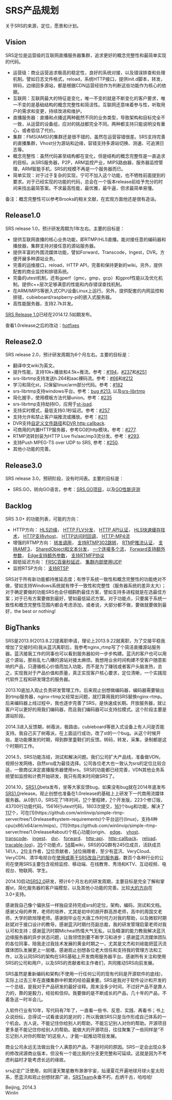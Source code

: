 # SRS产品规划

关于SRS的来源，定位，愿景和计划。

## Vision

SRS定位是运营级的互联网直播服务器集群，追求更好的概念完整性和最简单实现的代码。

* 运营级：商业运营追求极高的稳定性，良好的系统对接，以及错误排查和处理机制。譬如日志文件格式，reload，系统HTTP接口，提供init.d脚本，转发，转码，边缘回多源站，都是根据CDN运营经验作为判断这些功能作为核心的依据。
* 互联网：互联网最大的特征是变化，唯一不变的就是不断变化的客户要求，唯一不变的是基础结构的概念完整性和简洁性。互联网还意味着参与性，听取用户的需求和变更，持续改进和维护。
* 直播服务器：直播和点播这两种截然不同的业务类型，导致架构和目标完全不一致，从运营的设备组，应对的挑战都完全不同。两种都支持只能说明没有重心，或者低估了代价。
* 集群：FMS(AMS)的集群还是很不错的，虽然在运营容错很差。SRS支持完善的直播集群，Vhost分为源站和边缘，容错支持多源站切换、测速、可追溯日志等。
* 概念完整性：虽然代码甚至结构都在变化，但是结构的概念完整性是一直追求的目标。从SRS服务器，P2P，ARM监控产业，MIPS路由器，服务器监控管理，ARM智能手机，SRS的规模不再是一个服务器而已。
* 简单实现：对于过于复杂的实现，宁可不加入这个功能，也不牺牲前面提到的要求。对于已经实现的功能的代码，总会在一个版本release前给予充分的时间来找出最简答案。不求最高性能，最优雅，最牛逼，但求最简单易懂。

备注：概念完整性可以参考Brooks的相关文献，在宏观方面他还是很有造诣。

## Release1.0

SRS release 1.0，预计研发周期为1年左右。主要的目标是：

* 提供互联网直播的核心业务功能，即RTMP/HLS直播。能对接任意的编码器和播放器，集群支持对接任意的源站服务器。
* 提供丰富的外围流媒体功能，譬如Forward，Transcode，Ingest，DVR。方便开展多种源站业务。
* 完善的运维接口，reload，HTTP API，完善和保持更新的wiki。另外，提供配套的商业监控和排错系统。
* 完备的utest机制，还有gperf（gmc，gmp，gcp）和gprof性能以及优化机制。提供c++层次足够满意的性能和内存错误查找机制。
* 在ARM/MIPS等嵌入式CPU设备Linux上运行。另外，提供配套的内网监控和排错，cubieboard/raspberry-pi的嵌入式服务器。
* 高性能服务器，支持2.7k并发。

[SRS Release 1.0](https://github.com/winlinvip/simple-rtmp-server/releases/tag/1.0)已经在2014.12.5如期发布。

查看1.0release之后的改动：[hotfixes](https://github.com/winlinvip/simple-rtmp-server/compare/1.0...1.0release)

## Release2.0

SRS release 2.0，预计研发周期为6个月左右。主要的目标是：

* 翻译中文wiki为英文。
* 提升性能，支持10k+播放和4.5k+推流。参考：[#194](https://github.com/winlinvip/simple-rtmp-server/issues/194)，[#237](https://github.com/winlinvip/simple-rtmp-server/issues/237)和[#251](https://github.com/winlinvip/simple-rtmp-server/issues/251)
* srs-librtmp支持发送h.264和aac裸码流。参考：[#66](https://github.com/winlinvip/simple-rtmp-server/issues/66)和[#212](https://github.com/winlinvip/simple-rtmp-server/issues/212)
* 学习和简化st，只保留linux/arm部分代码。参考：[#182](https://github.com/winlinvip/simple-rtmp-server/issues/182)
* srs-librtmp支持windows平台。参考：[bug #213](https://github.com/winlinvip/simple-rtmp-server/issues/213), 以及[srs-librtmp](https://github.com/winlinvip/srs.librtmp)
* 简化握手，使用模板方法代替union。参考：[#235](https://github.com/winlinvip/simple-rtmp-server/issues/235)
* srs-librtmp支持劫持IO，应用于[st-load](https://github.com/winlinvip/st-load).
* 支持实时模式，最低支持0.1秒延迟。参考：[#257](https://github.com/winlinvip/simple-rtmp-server/issues/257#issuecomment-66773208)
* 支持允许和禁止客户端推流或播放。参考：[#211](https://github.com/winlinvip/simple-rtmp-server/issues/211)
* DVR支持[自定义文件路径](https://github.com/winlinvip/simple-rtmp-server/issues/179)和[DVR http callback](https://github.com/winlinvip/simple-rtmp-server/issues/274).
* 可商用的内置HTTP服务器，参考GO的http模块。参考：[#277](https://github.com/winlinvip/simple-rtmp-server/issues/277).
* RTMP流转封装为HTTP Live flv/aac/mp3流分发。参考：[#293](https://github.com/winlinvip/simple-rtmp-server/issues/293).
* 支持Push MPEG-TS over UDP to SRS, 参考：[#250](https://github.com/winlinvip/simple-rtmp-server/issues/250).
* 其他小功能的完善。

## Release3.0

SRS release 3.0，预研阶段，没有时间表。主要的目标是：

* SRS.GO，转向GO语言。参考：[SRS.GO项目](https://github.com/winlinvip/srs.go)，以及[GO性能评测](http://blog.csdn.net/win_lin/article/details/41379799)

## Backlog

SRS 3.0+ 的功能列表，可能的方向：

* HTTP方向：
<a href="https://github.com/winlinvip/simple-rtmp-server/issues/130" target="_blank">HLS边缘</a>，
<a href="https://github.com/winlinvip/simple-rtmp-server/issues/129" target="_blank">HTTP FLV分发</a>，
<a href="https://github.com/winlinvip/simple-rtmp-server/issues/83" target="_blank">HTTP API认证</a>，
<a href="https://github.com/winlinvip/simple-rtmp-server/issues/139" target="_blank">HLS快速缓存技术</a>，
<a href="https://github.com/winlinvip/simple-rtmp-server/issues/140" target="_blank">HTTP支持vhost</a>，
<a href="https://github.com/winlinvip/simple-rtmp-server/issues/52" target="_blank">HTTP访问时回调</a>，
<a href="https://github.com/winlinvip/simple-rtmp-server/issues/174" target="_blank">HTTP-MP4流</a>
* 增强的RTMP方向：
<a href="https://github.com/winlinvip/simple-rtmp-server/issues/106" target="_blank">转发调用</a>，
<a href="https://github.com/winlinvip/simple-rtmp-server/issues/92" target="_blank">支持RTMP302跳转</a>，
<a href="https://github.com/winlinvip/simple-rtmp-server/issues/71" target="_blank">RTMP推流认证</a>，
<a href="https://github.com/winlinvip/simple-rtmp-server/issues/131" target="_blank">支持AMF3</a>，
<a href="https://github.com/winlinvip/simple-rtmp-server/issues/132" target="_blank">SharedObject和文本分发</a>，
<a href="https://github.com/winlinvip/simple-rtmp-server/issues/156" target="_blank">一个连接多个流</a>，
<a href="https://github.com/winlinvip/simple-rtmp-server/issues/163" target="_blank">Forward支持额外参数</a>，
<a href="https://github.com/winlinvip/simple-rtmp-server/issues/164" target="_blank">Edge支持额外参数</a>，
<a href="https://github.com/winlinvip/simple-rtmp-server/issues/93" target="_blank">支持RTMFP协议</a>
* 超低延迟方向：
<a href="https://github.com/winlinvip/simple-rtmp-server/issues/120" target="_blank">FRSC百毫秒延迟</a>，
<a href="https://github.com/winlinvip/simple-rtmp-server/issues/94" target="_blank">集群内部使用UDP</a>
* 监控RTSP方向：
<a href="https://github.com/winlinvip/simple-rtmp-server/issues/133" target="_blank">支持RTSP</a>

SRS对于所有新功能都持推延态度；有悖于系统一致性和概念完整性的功能绝对不做，譬如支持Windows系统就有悖于一致性和完整性（服务器系统的差异太大）；对于确定要做的功能SRS也会仔细斟酌最佳方案，譬如支持多进程就是在选最佳方案；对于已有方案要做到最好，譬如最低延迟方案。对于功能点，只要属于系统一致性和概念完整性范围内都会考虑添加，或者说，大部分都不做，要做就要做到最好，the best or nothing!

## BigThanks

SRS是2013.9(2013.8.22提离职申请，理论上2013.9.22就离职，为了交接平稳我增加了交接时间)我从蓝汛离职后，我参考nginx_rtmp写了个简洁直播源站服务器。蓝汛接我工作的同事也可以看到服务器如何一步步构建。蓝汛的客户也可以用这个源站，那些乱七八糟的源站对接太麻烦。我想用业余时间构建不受客户随意影响的产品，只遵循核心价值而加入功能，而不是为了赚钱或者客户头脑发热，总之，实现我对于产品价值和质量，真正实现客户核心要求，定位清晰，一个实践现代软件工程和研发理念的服务器。

2013.10底加入观止负责研发管理工作。后来观止创想做编码器，编码器需要输出到rtmp服务器，nginx-rtmp又经常出问题，就打算用我的SRS替换nginx-rtmp。后来编码器上线过程中，我也逐步完善了SRS，是快速成长期。开放服务器，就让客户可以更好的用我们编码器，而且我们编码器可以支持拉模式。这个阶段主要是源站阶段。

2014.3进入反馈期，树苺派，极路由，cubieboard等嵌入式设备上有人问是否能支持。我自己买了树苺派，在上面运行成功，改了st的一个bug。从这个时候开始，是功能爆发的时期，得到群里童鞋们的反馈。转码，转发，采集，录制都是这个时期的工作。

2014.5，SRS功能冻结，测试和解决问题。我们公司扩大产品线，准备做VDN，视频分发网络，自然srs成为最佳选择。公司各位老大也一致认为srs的定位比较合适，一致商议决定直播服务器使用srs。SRS的功能都已经完善，VDN其他业务系统譬如监控和计费开始研发，我只有周末时间做SRS了。

2014.10，[SRS1.0](https://github.com/winlinvip/simple-rtmp-server/wiki/v1_CN_Product#release10)beta发布，坐等大家反馈bug，如果没有bug就在2014年底发布[SRS1.0](https://github.com/winlinvip/simple-rtmp-server/wiki/v1_CN_Product#release10)release。观止创想也准备在1.0release的基础上上研发下一代商用流媒体服务器。从0到1.0，SRS花了1年时间，[17](https://github.com/winlinvip/simple-rtmp-server/releases)个里程碑，[7](https://github.com/winlinvip/simple-rtmp-server/tree/1.0release#releases)个开发版，223个修订版，43700行功能代码，15616行utest代码，1803次提交，[161](https://github.com/winlinvip/simple-rtmp-server/issues)个bug和功能，解决了[117](https://github.com/winlinvip/simple-rtmp-server/issues?q=milestone%3A"srs+1.0+release")个，可在[1](https://github.com/winlinvip/simple-rtmp-server/tree/1.0release#system-requirements)个平台运行(linux)，支持4种cpu(x86/x64/arm/mips)，[11](https://github.com/winlinvip/simple-rtmp-server/tree/1.0release#about)个核心功能(origin、 [edge](https://github.com/winlinvip/simple-rtmp-server/wiki/v1_CN_Edge)、 [vhost](https://github.com/winlinvip/simple-rtmp-server/wiki/v1_CN_RtmpUrlVhost)、 [transcode](https://github.com/winlinvip/simple-rtmp-server/wiki/v1_CN_FFMPEG)、 [ingest](https://github.com/winlinvip/simple-rtmp-server/wiki/v1_CN_Ingest)、 [dvr](https://github.com/winlinvip/simple-rtmp-server/wiki/v1_CN_DVR)、 [forward](https://github.com/winlinvip/simple-rtmp-server/wiki/v1_CN_FFMPEG)、 [http-api](https://github.com/winlinvip/simple-rtmp-server/wiki/v1_CN_HTTPApi)、 [http-callback](https://github.com/winlinvip/simple-rtmp-server/wiki/v1_CN_HTTPCallback)、 [reload](https://github.com/winlinvip/simple-rtmp-server/wiki/v1_CN_Reload)、 [tracable-log](https://github.com/winlinvip/simple-rtmp-server/wiki/v1_CN_SrsLog))，[35](https://github.com/winlinvip/simple-rtmp-server/tree/1.0release#summary)个功能点，[58](https://github.com/winlinvip/simple-rtmp-server/wiki/v1_CN_Home)篇wiki，SRS的QQ群有245位成员，活跃成员141人，[2](https://github.com/winlinvip/simple-rtmp-server/tree/1.0release#authors)位主作者，[12](https://github.com/winlinvip/simple-rtmp-server/blob/master/AUTHORS.txt)位贡献者，[14](https://github.com/winlinvip/simple-rtmp-server/tree/1.0release#donation)位捐赠者，至少有蓝汛、VeryCloud、VeryCDN、清华电视台在[使用或基于SRS改自己的服务器](https://github.com/winlinvip/simple-rtmp-server/wiki/v1_CN_Sample)，数百个各种行业的公司在使用SRS主要包含视频监控、移动端、在线教育、秀场和KTV、互动视频、电视台、物联网、学生。

2014.10启动[SRS2.0](https://github.com/winlinvip/simple-rtmp-server/wiki/v1_CN_Product#release20)研发，预计6个月左右的研发周期，主要目标是完全了解和掌握st，简化服务器的客户端模型，以及其他小功能的完善。比较[大的方向](https://github.com/winlinvip/simple-rtmp-server/wiki/v1_CN_Product#backlog)在3.0+支持。

感谢我自己像个偏执狂一样独自坚持完成srs的定位，架构，编码，测试和文档。感谢父母的养育，老师的培养，尤其是初中的胡开群高昂老师，高中的周国文老师，大学的欧旭理老师。感谢刚毕业在大唐工作时何力对我的帮助，以及微软时期赵斌对于接口设计的教导。感谢蓝汛时期付亮副总裁，我的研发管理启蒙老师对我认可和支持；感谢蓝汛时期Micheal热情大气无私，以及精湛的能力教我解决蓝汛边缘服务器的异步状态问题，让我领悟到要不断学习和进步；感谢蓝汛流媒体团队的各位同事，陪我走过我技术发展的黄金时期之一，尤其是文杰和刘岐能把蓝汛流媒体团队发展更上一层楼。感谢观止创想各位老大信任和支持我的管理方法和工作，以及认同SRS的架构在SRS基础上开发商用服务器平台。感谢所有关注和使用SRS的公司和用户，以及SRS的贡献者和主作者们，共同推动SRS向前发展。

SRS虽然是重新编码和架构(不使用一行任何公司的现有代码是开源软件的底线)，实际上过去三年在直播集群中积累的经验最重要。SRS是我对于软件设计和开发的一个总结，是我对于产品研发的最好诠释。周末没多少时间，不过好产品不是靠人力的，靠的是毅力，经验和信仰。我要做的是不断成长的产品，几十年的产品，不着急这一时半会儿。

入软件行业有10年，写代码有7年了，一直看一些书、反思、实践、再看书；书上众说纷纭，总得试一试看谁说的是对的；所以我做SRS只是当作形成自己体系的一个机会。古人说，不能记住你给别人的帮助，不能忘记别人对你的帮助。开源项目更多是不能记住你给别人的帮助。能做大的开源项目，往往聚集了一些同样是“不忘记别人对你的帮助”的这些人，才能一起推动项目发展。

商业公司永远无法做出我个人满意的产品，不是时间的原因。SRS一定会出现众多的修改闭源商业版本，但没有一个能比我的分支更完整和可延续。这就是因为不考虑利益时才能考虑长远的缘故。

srs必定广泛使用，如同漫天繁星散布渺渺宇宙，灿漫夏花开遍地球月球火星太阳系，愿蓝汛和观止创想财源广进，[SRSTeam](https://github.com/winlinvip/simple-rtmp-server/tree/1.0release#authors)永垂不朽，彪炳千古，哈哈哈!

Beijing, 2014.3<br/>
Winlin